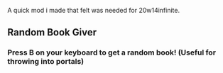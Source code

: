 A quick mod i made that felt was needed for 20w14infinite.

## Random Book Giver

### Press B on your keyboard to get a random book! (Useful for throwing into portals)
